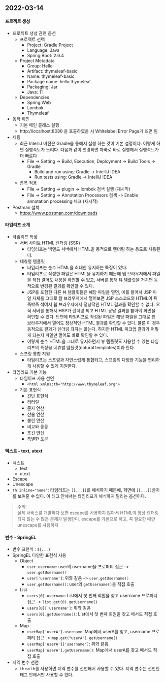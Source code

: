 ## 2022-03-14

#### 프로젝트 생성
- 프로젝트 생성 관련 옵션
  - 프로젝트 선택
    - Project: Gradle Project
    - Language: Java
    - Spring Boot: 2.6.4
  - Project Metadata
    - Group: Hello
    - Artifact: thymeleaf-basic
    - Name: thymeleaf-basic
    - Package name: hello.thymeleaf
    - Packaging: Jar
    - Java: 11
  - Dependencies
    - Spring Web
    - Lombok
    - Thymeleaf
- 동작 확인
  - 기본 메인 클래스 실행
  - http://localhost:8080 을 호출하였을 시 Whitelabel Error Page가 뜨면 됨
- 세팅
  - 최근 IntelliJ 버전은 Gradle을 통해서 실행 하는 것이 기본 설정이다. 이렇게 하면 실행속도가 느리다. 다음과 같이 변경하면 자바로 바로 실행해서 실행속도가 더 빠르다
    - File -> Setting -> Build, Execution, Deployment -> Build Tools -> Gradle
      - Build and run using: Gradle -> IntelliJ IDEA
      - Run tests using: Gradle -> IntelliJ IDEA
  - 롬복 적용
    - File -> Setting -> plugin -> lombok 검색 실행 (재시작)
    - File -> Setting -> Annotation Processors 검색 -> Enable annotation processing 체크 (재시작)
- Postman 설치
  - https://www.postman.com/downloads

#### 타임리프 소개
- 타임리프 특징
  - 서버 사이트 HTML 렌더링 (SSR)
    - 타임리프는 백엔드 서버에서 HTML을 동적으로 렌더링 하는 용도로 사용된다.
  - 네츄럴 템플릿
    - 타임리프는 순수 HTML을 최대한 유지하는 특징이 있다.
    - 타임리프로 작성한 파일은 HTML을 유지하기 때문에 웹 브라우저에서 파일을 직접 열어도 내용을 확인할 수 있고, 서버를 통해 뷰 템플릿을 거치면 동적으로 변경된 결과를 확인할 수 있다.
    - JSP를 포함한 다른 뷰 템플릿들은 해당 파일을 열면, 예를 들어서 JSP 파일 자체를 그대로 웹 브라우저에서 열어보면 JSP 소스코드와 HTML이 뒤죽박죽 섞여서 웹 브라우저에서 정상적인 HTML 결과를 확인할 수 없다. 오직 서버를 통해서 HSP가 렌더링 되고 HTML 응답 결과를 받아야 화면을 확인할 수 있다. 반면에 타임리프로 작성된 파일은 해당 파일을 그대로 웹 브라우저에서 열어도 정상적인 HTML 결과를 확인할 수 있다. 물론 이 경우 동적으로 결과가 렌더링 되지는 않는다. 하지만 HTML 마크업 결과가 어떻게 되는지 파일만 열어도 바로 확인할 수 있다.
    - 이렇게 순수 HTML을 그대로 유지하면서 뷰 템플릿도 사용할 수 있는 타임리프의 특징을 네츄럴 템플릿(natural templates)이라 한다.
  - 스프링 통합 지원
    - 타임리프는 스프링과 자연스럽게 통합되고, 스프링의 다양한 기능을 편리하게 사용할 수 있게 지원한다.
- 타임리프 기본 기능
  - 타임이프 사용 선언
    - `<html xmlns:th="http://www.thymeleaf.org">`
  - 기본 표현식
    - 간단 표현식
    - 리터럴
    - 문자 연산
    - 산술 연산
    - 불린 연산
    - 비교와 동등
    - 조건 연산
    - 특별한 토큰

#### 텍스트 - text, utext
- 텍스트
  - text
  - utext
- Escape
- Unescape
- `th:inline="none"`: 타임리프는 `[[...]]`를 해석하기 때문에, 화면에 `[[...]]`글자를 보여줄 수 없다. 이 태그 안에서는 타임리프가 해석하지 말라는 옵션이다.
> 주의!  
> 실제 서비스를 개발하다 보면 escape를 사용하지 않아서 HTML이 정상 렌더링 되지 않는 수 많은 문제가 발생한다. escape를 기본으로 하고, 꼭 필요한 때만 unescape를 사용하자

#### 변수 - SpringEL
- 변수 표현식 : `${...}`
- SpringEL 다양한 표현식 사용
  - Object
    - `user.username`: user의 username을 프로퍼티 접근 -> `user.getUsername()`
    - `user['username']`: 위와 같음 -> `user.getUsername()`
    - `user.getUsername()`: user의 `getUsername()`을 직접 호출
  - List
    - `users[0].username`: List에서 첫 번째 회원을 찾고 username 프로퍼티 접근 -> `list.get(0).getUsername()`
    - `users[0]['username']`: 위와 같음
    - `users[0].getUsername()`: List에서 첫 번째 회원을 찾고 메서드 직접 호출
  - Map
    - `userMap['userA'].username`: Map에서 userA를 찾고, username 프로퍼티 접근 -> `map.get("userA").getUsername()`
    - `userMap['userA']['username']`: 위와 같음
    - `userMap['userA'].getUsername()`: Map에서 userA를 찾고 메서드 직접 호출
- 지역 변수 선언
  - `th:with`를 사용하면 지역 변수를 선언해서 사용할 수 있다. 지역 변수는 선언한 태그 안에서만 사용할 수 있다.